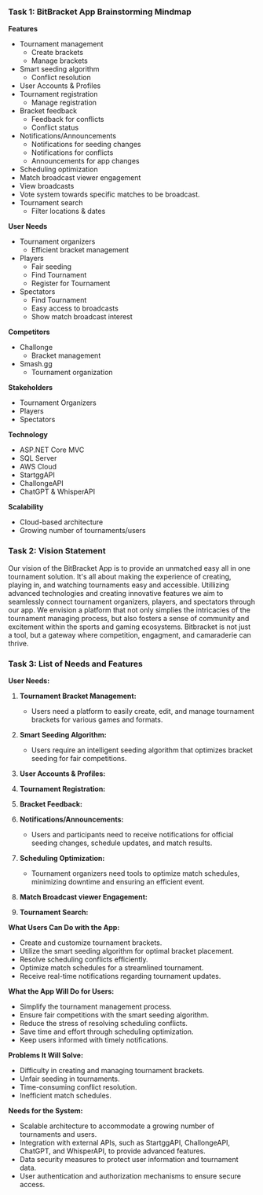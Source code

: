 ### Task 1: BitBracket App Brainstorming Mindmap

**Features**
- Tournament management
  - Create brackets
  - Manage brackets
- Smart seeding algorithm
  - Conflict resolution
- User Accounts & Profiles
- Tournament registration
  - Manage registration
- Bracket feedback
  - Feedback for conflicts
  - Conflict status
- Notifications/Announcements
  - Notifications for seeding changes
  - Notifications for conflicts
  - Announcements for app changes
- Scheduling optimization
- Match broadcast viewer engagement
 - View broadcasts
 - Vote system towards specific matches to be broadcast.
- Tournament search
  - Filter locations & dates

**User Needs**
- Tournament organizers
  - Efficient bracket management
- Players
  - Fair seeding
  - Find Tournament
  - Register for Tournament
- Spectators
  - Find Tournament
  - Easy access to broadcasts
  - Show match broadcast interest

**Competitors**
- Challonge
  - Bracket management
- Smash.gg
  - Tournament organization

**Stakeholders**
- Tournament Organizers
- Players
- Spectators

**Technology**
- ASP.NET Core MVC
- SQL Server
- AWS Cloud
- StartggAPI
- ChallongeAPI
- ChatGPT & WhisperAPI

**Scalability**
- Cloud-based architecture
- Growing number of tournaments/users

### Task 2: Vision Statement

Our vision of the BitBracket App is to provide an unmatched easy all in one tournament solution. It's all about making the experience of creating, playing in, and watching tournaments easy and accessible. Utillizing advanced technologies and creating innovative features we aim to seamlessly connect tournament organizers, players, and spectators through our app. We envision a platform that not only simplies the intricacies of the tournament managing process, but also fosters a sense of community and excitement within the sports and gaming ecosystems. Bitbracket is not just a tool, but a gateway where competition, engagment, and camaraderie can thrive.

### Task 3: List of Needs and Features

**User Needs:**
1. **Tournament Bracket Management:**
   - Users need a platform to easily create, edit, and manage tournament brackets for various games and formats.
   
2. **Smart Seeding Algorithm:**
   - Users require an intelligent seeding algorithm that optimizes bracket seeding for fair competitions.

3. **User Accounts & Profiles:**

4. **Tournament Registration:**

5. **Bracket Feedback:**

6. **Notifications/Announcements:**
   - Users and participants need to receive notifications for official seeding changes, schedule updates, and match results.
   
7. **Scheduling Optimization:**
   - Tournament organizers need tools to optimize match schedules, minimizing downtime and ensuring an efficient event.

8. **Match Broadcast viewer Engagement:**

9. **Tournament Search:**


**What Users Can Do with the App:**
- Create and customize tournament brackets.
- Utilize the smart seeding algorithm for optimal bracket placement.
- Resolve scheduling conflicts efficiently.
- Optimize match schedules for a streamlined tournament.
- Receive real-time notifications regarding tournament updates.

**What the App Will Do for Users:**
- Simplify the tournament management process.
- Ensure fair competitions with the smart seeding algorithm.
- Reduce the stress of resolving scheduling conflicts.
- Save time and effort through scheduling optimization.
- Keep users informed with timely notifications.

**Problems It Will Solve:**
- Difficulty in creating and managing tournament brackets.
- Unfair seeding in tournaments.
- Time-consuming conflict resolution.
- Inefficient match schedules.

**Needs for the System:**
- Scalable architecture to accommodate a growing number of tournaments and users.
- Integration with external APIs, such as StartggAPI, ChallongeAPI, ChatGPT, and WhisperAPI, to provide advanced features.
- Data security measures to protect user information and tournament data.
- User authentication and authorization mechanisms to ensure secure access.
